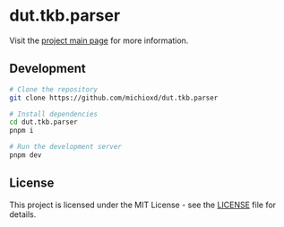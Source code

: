 # dut.tkb.parser

Visit the [project main page](https://michioxd.github.io/dut.tkb.parser/) for more information.

## Development

```sh
# Clone the repository
git clone https://github.com/michioxd/dut.tkb.parser

# Install dependencies
cd dut.tkb.parser
pnpm i

# Run the development server
pnpm dev
```

## License

This project is licensed under the MIT License - see the [LICENSE](LICENSE) file for details.
